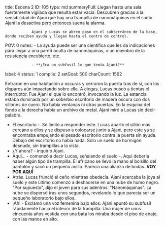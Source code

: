 title:          Escena 2
ID:             105
type:           md
summaryFull:    Llegan hasta una sala fuertemente vigilada que resulta estar vacía. Descubren gracias a la sensibilidad de Ajani que hay una trampilla de nanomáquinas en el suelo. Ajani la desactiva pero entonces suena la alarma.
                
                Ajani y Lucas se abren paso en el subterráneo de la base, donde reciben ayuda y llegan hasta el centro de control.
POV:            0
notes:          - La ayuda puede ser una científica que les da indicaciones para llegar a una pared oculta de nanomáquinas, o un miembro de la resistencia encubierto, etc.
                
                - **¿Era un subfusil lo que tenía Ajani?**
label:          4
status:         1
compile:        2
setGoal:        500
charCount:      1562


Entraron en una habitación a oscuras y cerraron la puerta tras de sí, con los disparos aún impactando sobre ella.
A ciegas, Lucas buscó a tientas el interruptor. Fue Ajani el que lo encontró, invocando la luz.
La estancia estaba dominada por un soberbio escritorio de madera oscura con dos sillones de cuero. No había ventanas ni otras puertas. En la esquina del fondo a la derecha había un archivo de metal.
Ajani miró a Lucas sin decir palabra.
- El escritorio -. Se limitó a responder este.
Lucas apartó el sillón más cercano a ellos y se dispuso a colocarse junto a Ajani, pero este ya se encontraba empujando el pesado escritorio contra la puerta sin ayuda.
Debajo del escritorio no había nada. Sólo un suelo de hormigón desnudo, sin trampillas a la vista.
- ¿Y ahora? - inquirió Ajani.
- Aquí... - comenzó a decir Lucas, señalando el suelo -. Aquí debería haber algún tipo de trampilla.
El africano se llevó la mano al bolsillo del pantalón y sacó un pequeño anillo. Parecía una alianza de bodas.
**VOY POR AQUÍ**
- Atrás.
Lucas frunció el ceño mientras obedecía. Ajani acercaba la joya al suelo y este último comenzó a deshacerse en una nube de humo negro.
"Por supuesto", dijo el joven para sus adentros. "Nanomáquinas".
La nube se dispersó tras unos segundos, revelando lo que parecía ser un pequeño laboratorio bajo ellos.
- ¡Ah! - Exclamó una voz femenina bajo ellos. Ajani apuntó su subfusil rápidamente hacia el interior de la trampilla.
Una mujer de unos cincuenta años vestida con una bata los miraba desde el piso de abajo, con las manos en alto.